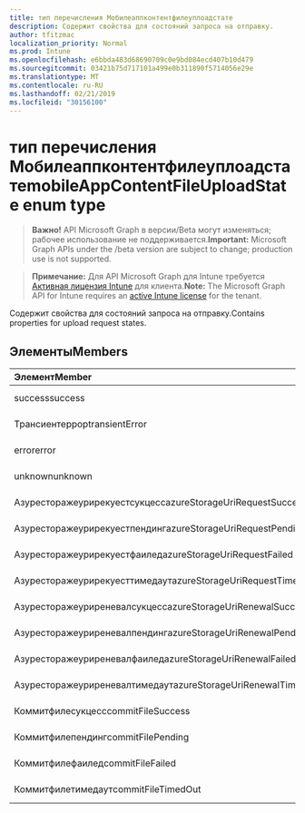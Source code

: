 ```yaml
---
title: тип перечисления Мобилеаппконтентфилеуплоадстате
description: Содержит свойства для состояний запроса на отправку.
author: tfitzmac
localization_priority: Normal
ms.prod: Intune
ms.openlocfilehash: e6bbda483d68690709c0e9bd084ecd407b10d479
ms.sourcegitcommit: 03421b75d717101a499e0b311890f5714056e29e
ms.translationtype: MT
ms.contentlocale: ru-RU
ms.lasthandoff: 02/21/2019
ms.locfileid: "30156100"
---
```

# <a name="mobileappcontentfileuploadstate-enum-type"></a><span data-ttu-id="616d3-103">тип перечисления Мобилеаппконтентфилеуплоадстате</span><span class="sxs-lookup"><span data-stu-id="616d3-103">mobileAppContentFileUploadState enum type</span></span>

> <span data-ttu-id="616d3-104">**Важно!** API Microsoft Graph в версии/Beta могут изменяться; рабочее использование не поддерживается.</span><span class="sxs-lookup"><span data-stu-id="616d3-104">**Important:** Microsoft Graph APIs under the /beta version are subject to change; production use is not supported.</span></span>

> <span data-ttu-id="616d3-105">**Примечание:** Для API Microsoft Graph для Intune требуется [Активная лицензия Intune](https://go.microsoft.com/fwlink/?linkid=839381) для клиента.</span><span class="sxs-lookup"><span data-stu-id="616d3-105">**Note:** The Microsoft Graph API for Intune requires an [active Intune license](https://go.microsoft.com/fwlink/?linkid=839381) for the tenant.</span></span>

<span data-ttu-id="616d3-106">Содержит свойства для состояний запроса на отправку.</span><span class="sxs-lookup"><span data-stu-id="616d3-106">Contains properties for upload request states.</span></span>

## <a name="members"></a><span data-ttu-id="616d3-107">Элементы</span><span class="sxs-lookup"><span data-stu-id="616d3-107">Members</span></span>
|<span data-ttu-id="616d3-108">Элемент</span><span class="sxs-lookup"><span data-stu-id="616d3-108">Member</span></span>|<span data-ttu-id="616d3-109">Значение</span><span class="sxs-lookup"><span data-stu-id="616d3-109">Value</span></span>|<span data-ttu-id="616d3-110">Описание</span><span class="sxs-lookup"><span data-stu-id="616d3-110">Description</span></span>|
|:---|:---|:---|
|<span data-ttu-id="616d3-111">success</span><span class="sxs-lookup"><span data-stu-id="616d3-111">success</span></span>|<span data-ttu-id="616d3-112">нуль</span><span class="sxs-lookup"><span data-stu-id="616d3-112">0</span></span>|<span data-ttu-id="616d3-113">Н/Д</span><span class="sxs-lookup"><span data-stu-id="616d3-113">Not yet documented</span></span>|
|<span data-ttu-id="616d3-114">Трансиентеррор</span><span class="sxs-lookup"><span data-stu-id="616d3-114">transientError</span></span>|<span data-ttu-id="616d3-115">1,1</span><span class="sxs-lookup"><span data-stu-id="616d3-115">1</span></span>|<span data-ttu-id="616d3-116">Н/Д</span><span class="sxs-lookup"><span data-stu-id="616d3-116">Not yet documented</span></span>|
|<span data-ttu-id="616d3-117">error</span><span class="sxs-lookup"><span data-stu-id="616d3-117">error</span></span>|<span data-ttu-id="616d3-118">2</span><span class="sxs-lookup"><span data-stu-id="616d3-118">2</span></span>|<span data-ttu-id="616d3-119">Н/Д</span><span class="sxs-lookup"><span data-stu-id="616d3-119">Not yet documented</span></span>|
|<span data-ttu-id="616d3-120">unknown</span><span class="sxs-lookup"><span data-stu-id="616d3-120">unknown</span></span>|<span data-ttu-id="616d3-121">4</span><span class="sxs-lookup"><span data-stu-id="616d3-121">3</span></span>|<span data-ttu-id="616d3-122">Н/Д</span><span class="sxs-lookup"><span data-stu-id="616d3-122">Not yet documented</span></span>|
|<span data-ttu-id="616d3-123">Азуресторажеурирекуестсукцесс</span><span class="sxs-lookup"><span data-stu-id="616d3-123">azureStorageUriRequestSuccess</span></span>|<span data-ttu-id="616d3-124">100</span><span class="sxs-lookup"><span data-stu-id="616d3-124">100</span></span>|<span data-ttu-id="616d3-125">Н/Д</span><span class="sxs-lookup"><span data-stu-id="616d3-125">Not yet documented</span></span>|
|<span data-ttu-id="616d3-126">Азуресторажеурирекуестпендинг</span><span class="sxs-lookup"><span data-stu-id="616d3-126">azureStorageUriRequestPending</span></span>|<span data-ttu-id="616d3-127">101</span><span class="sxs-lookup"><span data-stu-id="616d3-127">101</span></span>|<span data-ttu-id="616d3-128">Н/Д</span><span class="sxs-lookup"><span data-stu-id="616d3-128">Not yet documented</span></span>|
|<span data-ttu-id="616d3-129">Азуресторажеурирекуестфаилед</span><span class="sxs-lookup"><span data-stu-id="616d3-129">azureStorageUriRequestFailed</span></span>|<span data-ttu-id="616d3-130">102</span><span class="sxs-lookup"><span data-stu-id="616d3-130">102</span></span>|<span data-ttu-id="616d3-131">Н/Д</span><span class="sxs-lookup"><span data-stu-id="616d3-131">Not yet documented</span></span>|
|<span data-ttu-id="616d3-132">Азуресторажеурирекуесттимедаут</span><span class="sxs-lookup"><span data-stu-id="616d3-132">azureStorageUriRequestTimedOut</span></span>|<span data-ttu-id="616d3-133">103</span><span class="sxs-lookup"><span data-stu-id="616d3-133">103</span></span>|<span data-ttu-id="616d3-134">Н/Д</span><span class="sxs-lookup"><span data-stu-id="616d3-134">Not yet documented</span></span>|
|<span data-ttu-id="616d3-135">Азуресторажеуриреневалсукцесс</span><span class="sxs-lookup"><span data-stu-id="616d3-135">azureStorageUriRenewalSuccess</span></span>|<span data-ttu-id="616d3-136">200</span><span class="sxs-lookup"><span data-stu-id="616d3-136">200</span></span>|<span data-ttu-id="616d3-137">Н/Д</span><span class="sxs-lookup"><span data-stu-id="616d3-137">Not yet documented</span></span>|
|<span data-ttu-id="616d3-138">Азуресторажеуриреневалпендинг</span><span class="sxs-lookup"><span data-stu-id="616d3-138">azureStorageUriRenewalPending</span></span>|<span data-ttu-id="616d3-139">201</span><span class="sxs-lookup"><span data-stu-id="616d3-139">201</span></span>|<span data-ttu-id="616d3-140">Н/Д</span><span class="sxs-lookup"><span data-stu-id="616d3-140">Not yet documented</span></span>|
|<span data-ttu-id="616d3-141">Азуресторажеуриреневалфаилед</span><span class="sxs-lookup"><span data-stu-id="616d3-141">azureStorageUriRenewalFailed</span></span>|<span data-ttu-id="616d3-142">202</span><span class="sxs-lookup"><span data-stu-id="616d3-142">202</span></span>|<span data-ttu-id="616d3-143">Н/Д</span><span class="sxs-lookup"><span data-stu-id="616d3-143">Not yet documented</span></span>|
|<span data-ttu-id="616d3-144">Азуресторажеуриреневалтимедаут</span><span class="sxs-lookup"><span data-stu-id="616d3-144">azureStorageUriRenewalTimedOut</span></span>|<span data-ttu-id="616d3-145">203</span><span class="sxs-lookup"><span data-stu-id="616d3-145">203</span></span>|<span data-ttu-id="616d3-146">Н/Д</span><span class="sxs-lookup"><span data-stu-id="616d3-146">Not yet documented</span></span>|
|<span data-ttu-id="616d3-147">Коммитфилесукцесс</span><span class="sxs-lookup"><span data-stu-id="616d3-147">commitFileSuccess</span></span>|<span data-ttu-id="616d3-148">300</span><span class="sxs-lookup"><span data-stu-id="616d3-148">300</span></span>|<span data-ttu-id="616d3-149">Н/Д</span><span class="sxs-lookup"><span data-stu-id="616d3-149">Not yet documented</span></span>|
|<span data-ttu-id="616d3-150">Коммитфилепендинг</span><span class="sxs-lookup"><span data-stu-id="616d3-150">commitFilePending</span></span>|<span data-ttu-id="616d3-151">301</span><span class="sxs-lookup"><span data-stu-id="616d3-151">301</span></span>|<span data-ttu-id="616d3-152">Н/Д</span><span class="sxs-lookup"><span data-stu-id="616d3-152">Not yet documented</span></span>|
|<span data-ttu-id="616d3-153">Коммитфилефаилед</span><span class="sxs-lookup"><span data-stu-id="616d3-153">commitFileFailed</span></span>|<span data-ttu-id="616d3-154">302</span><span class="sxs-lookup"><span data-stu-id="616d3-154">302</span></span>|<span data-ttu-id="616d3-155">Н/Д</span><span class="sxs-lookup"><span data-stu-id="616d3-155">Not yet documented</span></span>|
|<span data-ttu-id="616d3-156">Коммитфилетимедаут</span><span class="sxs-lookup"><span data-stu-id="616d3-156">commitFileTimedOut</span></span>|<span data-ttu-id="616d3-157">303</span><span class="sxs-lookup"><span data-stu-id="616d3-157">303</span></span>|<span data-ttu-id="616d3-158">Н/Д</span><span class="sxs-lookup"><span data-stu-id="616d3-158">Not yet documented</span></span>|




